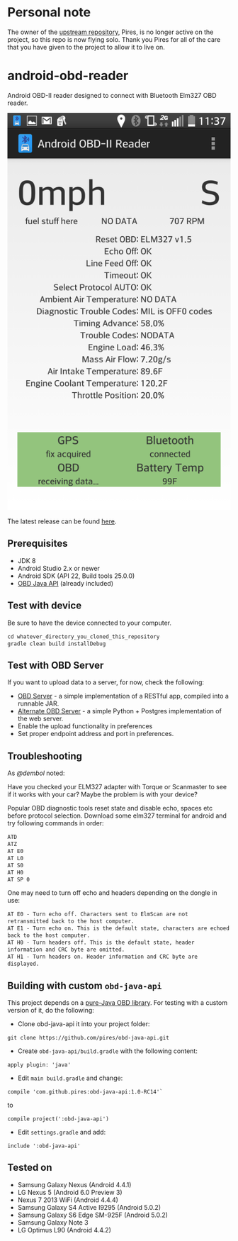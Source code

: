 # Personal note

The owner of the [upstream repository](https://github.com/pires/android-obd-reader/), Pires, is no longer active on the project, so this repo is now flying solo.  Thank you Pires for all of the care that you have given to the project to allow it to live on.


android-obd-reader
========================

Android OBD-II reader designed to connect with Bluetooth Elm327 OBD reader.

![screenshot](/Screenshot.png)

The latest release can be found [here](https://github.com/seanhold3n/android-obd-reader/releases/).

## Prerequisites ##
- JDK 8
- Android Studio 2.x or newer
- Android SDK (API 22, Build tools 25.0.0)
- [OBD Java API](https://github.com/pires/obd-java-api/) (already included)

## Test with device ##

Be sure to have the device connected to your computer.

```
cd whatever_directory_you_cloned_this_repository
gradle clean build installDebug
```

## Test with OBD Server ##

If you want to upload data to a server, for now, check the following:
* [OBD Server](https://github.com/pires/obd-server/) - a simple implementation of a RESTful app, compiled into a runnable JAR.
* [Alternate OBD Server](https://github.com/seanhold3n/obd-server-python) - a simple Python + Postgres implementation of the web server.
* Enable the upload functionality in preferences
* Set proper endpoint address and port in preferences.

## Troubleshooting ##

As *@dembol* noted:

Have you checked your ELM327 adapter with Torque or Scanmaster to see if it works with your car? Maybe the problem is with your device?

Popular OBD diagnostic tools reset state and disable echo, spaces etc before protocol selection. Download some elm327 terminal for android and try following commands in order:
```
ATD
ATZ
AT E0
AT L0
AT S0
AT H0
AT SP 0
```

One may need to turn off echo and headers depending on the dongle in use:
```
AT E0 - Turn echo off. Characters sent to ElmScan are not retransmitted back to the host computer.
AT E1 - Turn echo on. This is the default state, characters are echoed back to the host computer.
AT H0 - Turn headers off. This is the default state, header information and CRC byte are omitted.
AT H1 - Turn headers on. Header information and CRC byte are displayed.
```

## Building with custom `obd-java-api`

This project depends on a [pure-Java OBD library](https://github.com/pires/obd-java-api/). For testing with a custom version of it, do the following:

* Clone obd-java-api it into your project folder:

```
git clone https://github.com/pires/obd-java-api.git
```

* Create `obd-java-api/build.gradle` with the following content:

```
apply plugin: 'java'
```

* Edit `main build.gradle` and change:

```
compile 'com.github.pires:obd-java-api:1.0-RC14'`
```

to

```
compile project(':obd-java-api')
```

* Edit `settings.gradle` and add:

```
include ':obd-java-api'
```

## Tested on ##

* Samsung Galaxy Nexus (Android 4.4.1)
* LG Nexus 5 (Android 6.0  Preview 3)
* Nexus 7 2013 WiFi (Android 4.4.4)
* Samsung Galaxy S4 Active I9295 (Android 5.0.2)
* Samsung Galaxy S6 Edge SM-925F (Android 5.0.2)
* Samsung Galaxy Note 3
* LG Optimus L90 (Android 4.4.2)
